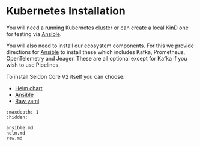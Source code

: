 # Kubernetes Installation

You will need a running Kubernetes cluster or can create a local KinD one for testing via [Ansible](ansible.md).

You will also need to install our ecosystem components. For this we provide directions for [Ansible](ansible.md) to install these which includes Kafka, Prometheus, OpenTelemetry and Jeager. These are all optional except for Kafka if you wish to use Pipelines.

To install Seldon Core V2 itself you can choose:

 * [Helm chart](helm.md)
 * [Ansible](ansible.md)
 * [Raw yaml](raw.md)


```{toctree}
:maxdepth: 1
:hidden:

ansible.md
helm.md
raw.md
```
